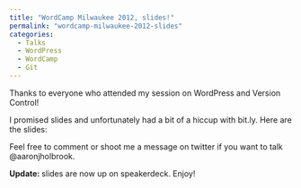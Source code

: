 ```yaml
---
title: "WordCamp Milwaukee 2012, slides!"
permalink: "wordcamp-milwaukee-2012-slides"
categories:
  - Talks
  - WordPress
  - WordCamp
  - Git
---
```


Thanks to everyone who attended my session on WordPress and Version Control!

I promised slides and unfortunately had a bit of a hiccup with bit.ly. Here are the slides:

<script async class="speakerdeck-embed" data-id="50356cf4eca5f60002003eef" data-ratio="1.33333333333333" src="//speakerdeck.com/assets/embed.js"></script>

Feel free to comment or shoot me a message on twitter if you want to talk @aaronjholbrook.

<strong>Update: </strong>slides are now up on speakerdeck. Enjoy!